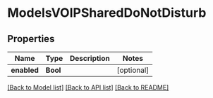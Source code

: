 # ModelsVOIPSharedDoNotDisturb

## Properties
Name | Type | Description | Notes
------------ | ------------- | ------------- | -------------
**enabled** | **Bool** |  | [optional] 

[[Back to Model list]](../README.md#documentation-for-models) [[Back to API list]](../README.md#documentation-for-api-endpoints) [[Back to README]](../README.md)


